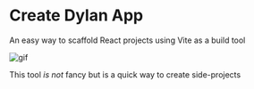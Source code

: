 # Create Dylan App

An easy way to scaffold React projects using Vite as a build tool

![gif](https://github.com/dtgreene/create-dylan-app/assets/24302976/2ac636ba-a7fa-435b-8fbd-370528f9a40a)

This tool _is not_ fancy but is a quick way to create side-projects 

